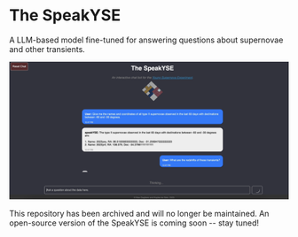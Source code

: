 # The SpeakYSE
A LLM-based model fine-tuned for answering questions about supernovae and other transients.

![speakYSEdemo](./data/speakYSE_screenGrab.png)

This repository has been archived and will no longer be maintained. An open-source version of the SpeakYSE is coming soon -- stay tuned!
